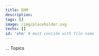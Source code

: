 ```yaml
---
title: EHM
description: 
tags: []
image: /img/placeholder.svg
techs: []
id: 'ehm' # must concide with file name
---
```


... Topics